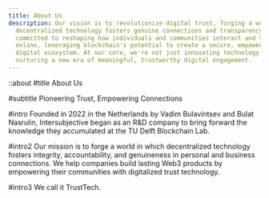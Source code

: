 ```yaml
---
title: About Us
description: Our vision is to revolutionize digital trust, forging a world where
  decentralized technology fosters genuine connections and transparency. We are
  committed to reshaping how individuals and communities interact and thrive
  online, leveraging blockchain's potential to create a secure, empowering
  digital ecosystem. At our core, we're not just innovating technology; we're
  nurturing a new era of meaningful, trustworthy digital engagement.
---
```


::about
#title
About Us

#subtitle
Pioneering Trust, Empowering Connections

#intro
Founded in 2022 in the Netherlands by Vadim Bulavintsev and Bulat Nasrulin, Intersubjective began as an R\&D company to bring forward the knowledge they accumulated at the TU Delft Blockchain Lab.

#intro2
Our mission is to forge a world in which decentralized technology fosters integrity, accountability, and genuineness in personal and business connections. We help companies build lasting Web3 products by empowering their communities with digitalized trust technology.

#intro3
We call it TrustTech.
